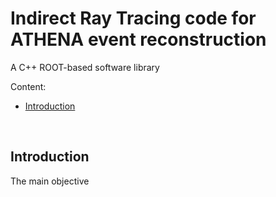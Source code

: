 Indirect Ray Tracing code for ATHENA event reconstruction
=========================================================

  A C++ ROOT-based software library 

 Content:

 * [Introduction](#introduction)

<br/>

Introduction
------------

  The main objective 
